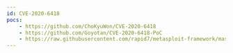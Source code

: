 ```yaml
---
id: CVE-2020-6418
pocs:
    - https://github.com/ChoKyuWon/CVE-2020-6418
    - https://github.com/Goyotan/CVE-2020-6418-PoC
    - https://raw.githubusercontent.com/rapid7/metasploit-framework/master/modules/exploits/multi/browser/chrome_jscreate_sideeffect.rb
---
```

